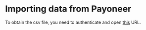 # Importing data from Payoneer
To obtain the csv file, you need to authenticate and open [this](https://myaccount.payoneer.com/ma/accountactivity/transactions) URL.

